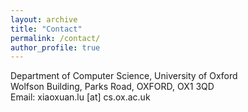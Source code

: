 ```yaml
---
layout: archive
title: "Contact"
permalink: /contact/
author_profile: true
---
```

Department of Computer Science, University of Oxford<br>
Wolfson Building, Parks Road, OXFORD, OX1 3QD<br>
Email: xiaoxuan.lu [at] cs.ox.ac.uk
